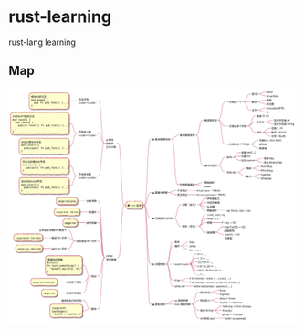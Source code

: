 # rust-learning
rust-lang learning

## Map

<img src="docs/rust_lang_map.svg" alt="rust-learning-map">
